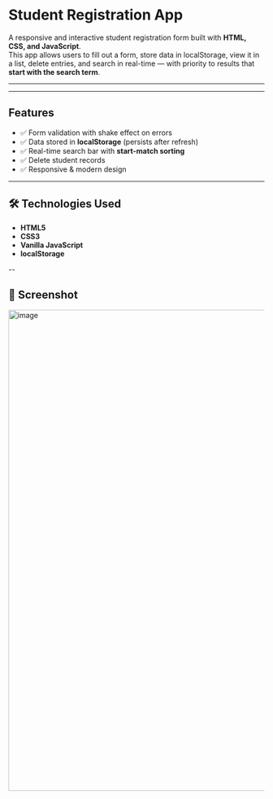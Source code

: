 #  Student Registration App

A responsive and interactive student registration form built with **HTML, CSS, and JavaScript**.  
This app allows users to fill out a form, store data in localStorage, view it in a list, delete entries, and search in real-time — with priority to results that **start with the search term**.

---

---

##  Features

- ✅ Form validation with shake effect on errors
- ✅ Data stored in **localStorage** (persists after refresh)
- ✅ Real-time search bar with **start-match sorting**
- ✅ Delete student records
- ✅ Responsive & modern design

---

## 🛠 Technologies Used

- **HTML5**
- **CSS3**
- **Vanilla JavaScript**
- **localStorage**

--


## 📸 Screenshot

<img width="1803" height="946" alt="image" src="https://github.com/user-attachments/assets/5580b8af-2c9d-43cd-a83f-6353fe13baae" />






